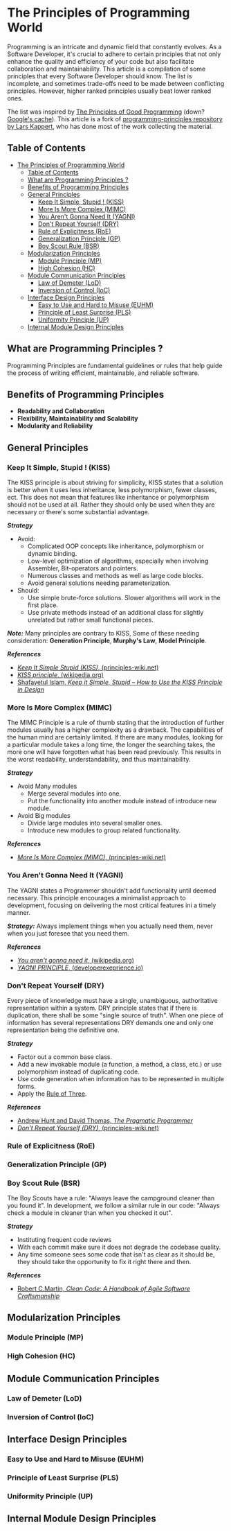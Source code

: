 # The Principles of Programming World

Programming is an intricate and dynamic field that constantly evolves. As a Software Developer, it's crucial to adhere to certain 
principles that not only enhance the quality and efficiency of your code but also facilitate collaboration and maintainability.
This article is a compilation of some principles that every Software Developer should know. The list is incomplete, and sometimes trade-offs 
need to be made between conflicting principles. However, higher ranked principles usually beat lower ranked ones.

The list was inspired by <!-- markdown-link-check-disable-next-line -->
[The Principles of Good Programming](https://www.artima.com/weblogs/viewpost.jsp?thread=331531)
(down? [Google's cache](https://webcache.googleusercontent.com/search?q=cache:KU51T8hZ-0kJ:https://www.artima.com/weblogs/viewpost.jsp%3Fthread%3D331531+&cd=1&hl=en&ct=clnk&gl=nl&client=pub-3911176865765226)).
This article is a fork of [programming-principles repository by Lars Kappert](https://github.com/webpro/programming-principles), who has done most of the work collecting the material.

## Table of Contents
<!-- TOC -->
* [The Principles of Programming World](#the-principles-of-programming-world)
  * [Table of Contents](#table-of-contents)
  * [What are Programming Principles ?](#what-are-programming-principles-)
  * [Benefits of Programming Principles](#benefits-of-programming-principles)
  * [General Principles](#general-principles)
    * [Keep It Simple, Stupid ! (KISS)](#keep-it-simple-stupid--kiss)
    * [More Is More Complex (MIMC)](#more-is-more-complex-mimc)
    * [You Aren't Gonna Need It (YAGNI)](#you-arent-gonna-need-it-yagni)
    * [Don't Repeat Yourself (DRY)](#dont-repeat-yourself-dry)
    * [Rule of Explicitness (RoE)](#rule-of-explicitness-roe)
    * [Generalization Principle (GP)](#generalization-principle-gp)
    * [Boy Scout Rule (BSR)](#boy-scout-rule-bsr)
  * [Modularization Principles](#modularization-principles)
    * [Module Principle (MP)](#module-principle-mp)
    * [High Cohesion (HC)](#high-cohesion-hc)
  * [Module Communication Principles](#module-communication-principles)
    * [Law of Demeter (LoD)](#law-of-demeter-lod)
    * [Inversion of Control (IoC)](#inversion-of-control-ioc)
  * [Interface Design Principles](#interface-design-principles)
    * [Easy to Use and Hard to Misuse (EUHM)](#easy-to-use-and-hard-to-misuse-euhm)
    * [Principle of Least Surprise (PLS)](#principle-of-least-surprise-pls)
    * [Uniformity Principle (UP)](#uniformity-principle-up)
  * [Internal Module Design Principles](#internal-module-design-principles)
<!-- TOC -->

## What are Programming Principles ?

Programming Principles are fundamental guidelines or rules that help guide the process of writing efficient, maintainable, and reliable software.

## Benefits of Programming Principles

- **Readability and Collaboration**  
- **Flexibility, Maintainability and Scalability**  
- **Modularity and Reliability**

## General Principles

### Keep It Simple, Stupid ! (KISS)

The KISS principle is about striving for simplicity, KISS states that a solution 
is better when it uses less inheritance, less polymorphism, fewer classes, ect.
This does not mean that features like inheritance or polymorphism should not be used at all.
Rather they should only be used when they are necessary or there's some substantial advantage.

**_Strategy_**
- Avoid:
  - Complicated OOP concepts like inheritance, polymorphism or dynamic binding.
  - Low-level optimization of algorithms, especially when involving Assembler, Bit-operators and pointers.
  - Numerous classes and methods as well as large code blocks.
  - Avoid general solutions needing parameterization.
- Should:
  - Use simple brute-force solutions. Slower algorithms will work in the first place.
  - Use private methods instead of an additional class for slightly unrelated but rather small functional pieces.

**_Note:_** 
Many principles are contrary to KISS, Some of these needing consideration: **Generation Principle**, **Murphy's Law**, **Model Principle**.

**_References_**
- [_Keep It Simple Stupid (KISS)_, (principles-wiki.net)](http://principles-wiki.net/principles:keep_it_simple_stupid)
- [_KISS principle_, (wikipedia.org)](https://en.wikipedia.org/wiki/KISS_principle)
- [Shafayetul Islam, _Keep it Simple, Stupid – How to Use the KISS Principle in Design_](https://www.linkedin.com/pulse/keep-simple-stupid-how-use-kiss-principle-design-shafayetul-islam/)

### More Is More Complex (MIMC)
The MIMC Principle is a rule of thumb stating that the introduction of further modules usually has a higher complexity as a drawback.
The capabilities of the human mind are certainly limited. If there are many modules, looking for a particular module takes a long time,
the longer the searching takes, the more one will have forgotten what has been read previously. This results in the worst readability, understandability, and thus maintainability.

**_Strategy_**
- Avoid Many modules
  - Merge several modules into one.
  - Put the functionality into another module instead of introduce new module.
- Avoid Big modules
  - Divide large modules into several smaller ones.
  - Introduce new modules to group related functionality.

**_References_**
- [_More Is More Complex (MIMC)_, (principles-wiki.net)](http://principles-wiki.net/principles:more_is_more_complex)

### You Aren't Gonna Need It (YAGNI)
The YAGNI states a Programmer shouldn't add functionality until deemed necessary. This principle encourages
a minimalist approach to development, focusing on delivering the most critical features ini a timely manner.

**_Strategy:_** 
Always implement things when you actually need them, never when you just foresee that you need them.

**_References_**
- [_You aren't gonna need it_, (wikipedia.org)](https://en.wikipedia.org/wiki/You_aren%27t_gonna_need_it)
- [_YAGNI PRINCIPLE_, (developerexeprience.io)](https://developerexperience.io/articles/yagni-principle)

### Don't Repeat Yourself (DRY)
Every piece of knowledge must have a single, unambiguous, authoritative representation within a system.
DRY principle states that if there is duplication, there shall be some "single source of truth". When one piece 
of information has several representations DRY demands one and only one representation being the definitive one.

**_Strategy_**
- Factor out a common base class.
- Add a new invokable module (a function, a method, a class, etc.) or use polymorphism instead of duplicating code.
- Use code generation when information has to be represented in multiple forms.
- Apply the [Rule of Three](https://en.wikipedia.org/wiki/Rule_of_three_(computer_programming)).

**_References_**
- [Andrew Hunt and David Thomas, _The Pragmatic Programmer_](https://pragprog.com/titles/tpp20/the-pragmatic-programmer-20th-anniversary-edition/)
- [_Don't Repeat Yourself (DRY)_, (principles-wiki.net)](http://principles-wiki.net/principles:don_t_repeat_yourself)

### Rule of Explicitness (RoE)

### Generalization Principle (GP)

### Boy Scout Rule (BSR)
The Boy Scouts have a rule: "Always leave the campground cleaner than you found it". In development, 
we follow a similar rule in our code: "Always check a module in cleaner than when you checked it out".

**_Strategy_**
- Instituting frequent code reviews
- With each commit make sure it does not degrade the codebase quality.
- Any time someone sees some code that isn't as clear as it should be, they should take the opportunity to fix it right there and then.

**_References_**
- [Robert C.Martin, _Clean Code: A Handbook of Agile Software Craftsmanship_](https://www.amazon.com/Clean-Code-Handbook-Software-Craftsmanship/dp/0132350882)

## Modularization Principles

### Module Principle (MP)

### High Cohesion (HC)

## Module Communication Principles

### Law of Demeter (LoD)

### Inversion of Control (IoC)

## Interface Design Principles

### Easy to Use and Hard to Misuse (EUHM)

### Principle of Least Surprise (PLS)

### Uniformity Principle (UP)

## Internal Module Design Principles
